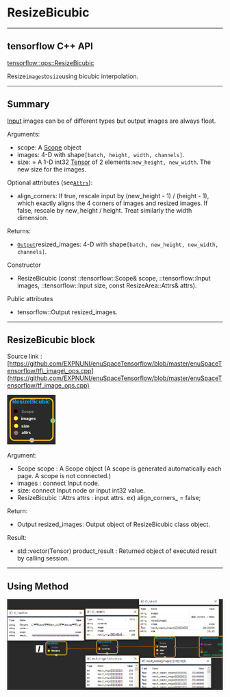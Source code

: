# ResizeBicubic

---

## tensorflow C++ API

[tensorflow::ops::ResizeBicubic](https://www.tensorflow.org/api_docs/cc/class/tensorflow/ops/resize-bicubic)

Resize`images`to`size`using bicubic interpolation.

---

## Summary

[Input](https://www.tensorflow.org/api_docs/cc/class/tensorflow/input.html#classtensorflow_1_1_input) images can be of different types but output images are always float.

Arguments:

* scope: A [Scope](https://www.tensorflow.org/api_docs/cc/class/tensorflow/scope.html#classtensorflow_1_1_scope) object
* images: 4-D with shape`[batch, height, width, channels]`.
* size: = A 1-D int32 [Tensor](https://www.tensorflow.org/api_docs/cc/class/tensorflow/tensor.html#classtensorflow_1_1_tensor) of 2 elements:`new_height, new_width`. The new size for the images.

Optional attributes \(see[`Attrs`](https://www.tensorflow.org/api_docs/cc/struct/tensorflow/ops/quantized-resize-bilinear/attrs.html#structtensorflow_1_1ops_1_1_quantized_resize_bilinear_1_1_attrs)\):

* align\_corners: If true, rescale input by \(new\_height - 1\) / \(height - 1\), which exactly aligns the 4 corners of images and resized images. If false, rescale by new\_height / height. Treat similarly the width dimension.

Returns:

* [`Output`](https://www.tensorflow.org/api_docs/cc/class/tensorflow/output.html#classtensorflow_1_1_output)resized\_images: 4-D with shape`[batch, new_height, new_width, channels]`.

Constructor

* ResizeBicubic \(const ::tensorflow::Scope& scope, ::tensorflow::Input images, ::tensorflow::Input size,  const ResizeArea::Attrs& attrs\).

Public attributes

* tensorflow::Output resized\_images.

---

## ResizeBicubic block

Source link : [https://github.com/EXPNUNI/enuSpaceTensorflow/blob/master/enuSpaceTensorflow/tf\_image\_ops.cpp](https://github.com/EXPNUNI/enuSpaceTensorflow/blob/master/enuSpaceTensorflow/tf_image_ops.cpp)

![](/assets/image_ResizeBicubic_Symbol.png)

Argument:

* Scope scope : A Scope object \(A scope is generated automatically each page. A scope is not connected.\)
* images : connect  Input node.
* size: connect Input node or input int32 value.
* ResizeBicubic ::Attrs  attrs : input attrs. ex\) align\_corners\_ = false;

Return:

* Output resized\_images: Output object of ResizeBicubic class object.

Result:

* std::vector\(Tensor\) product\_result : Returned object of executed result by calling session.

---

## Using Method

![](/assets/image_ResizeBicubic_Method.png)

